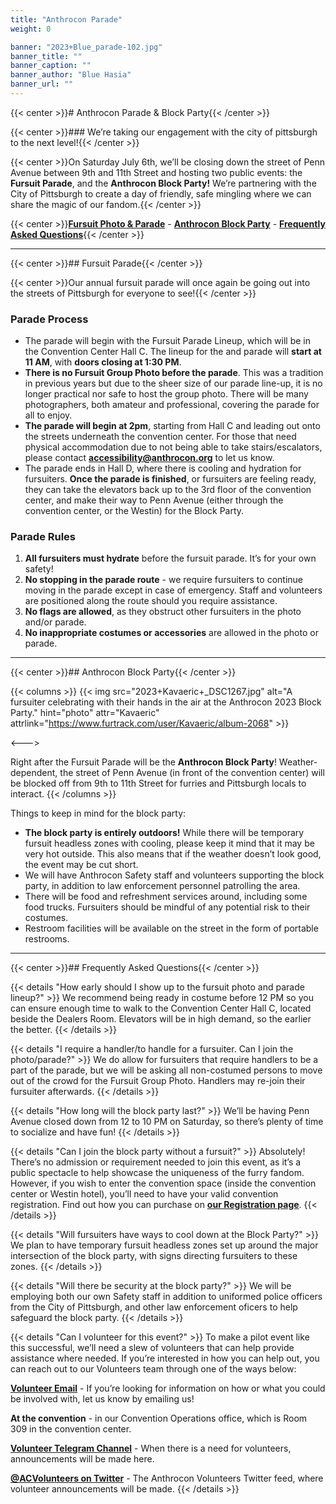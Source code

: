 ```yaml
---
title: "Anthrocon Parade"
weight: 0

banner: "2023+Blue_parade-102.jpg"
banner_title: ""
banner_caption: ""
banner_author: "Blue Hasia"
banner_url: ""
---
```


{{< center >}}# Anthrocon Parade & Block Party{{< /center >}}

{{< center >}}### We’re taking our engagement with the city of pittsburgh to the next level!{{< /center >}}

{{< center >}}On Saturday July 6th, we’ll be closing down the street of Penn Avenue between 9th and 11th Street and hosting two public events: the **Fursuit Parade**, and the **Anthrocon Block Party!** We’re partnering with the City of Pittsburgh to create a day of friendly, safe mingling where we can share the magic of our fandom.{{< /center >}}

{{< center >}}[**Fursuit Photo & Parade**](#fursuit-parade) - [**Anthrocon Block Party**](#anthrocon-block-party) - [**Frequently Asked Questions**](#frequently-asked-questions){{< /center >}}

***

{{< center >}}## Fursuit Parade{{< /center >}}

{{< center >}}Our annual fursuit parade will once again be going out into the streets of Pittsburgh for everyone to see!{{< /center >}}

### Parade Process

- The parade will begin with the Fursuit Parade Lineup, which will be in the Convention Center Hall C. The lineup for the and parade will **start at 11 AM**, with **doors closing at 1:30 PM**.
- **There is no Fursuit Group Photo before the parade**. This was a tradition in previous years but due to the sheer size of our parade line-up, it is no longer practical nor safe to host the group photo. There will be many photographers, both amateur and professional, covering the parade for all to enjoy.
- **The parade will begin at 2pm**, starting from Hall C and leading out onto the streets underneath the convention center. For those that need physical accommodation due to not being able to take stairs/escalators, please contact [**accessibility@anthrocon.org**](mailto:accessibility@anthrocon.org) to let us know.
- The parade ends in Hall D, where there is cooling and hydration for fursuiters. **Once the parade is finished**, or fursuiters are feeling ready, they can take the elevators back up to the 3rd floor of the convention center, and make their way to Penn Avenue (either through the convention center, or the Westin) for the Block Party.

### Parade Rules

1. **All fursuiters must hydrate** before the fursuit parade. It’s for your own safety!
2. **No stopping in the parade route** - we require fursuiters to continue moving in the parade except in case of emergency. Staff and volunteers are positioned along the route should you require assistance.
3. **No flags are allowed**, as they obstruct other fursuiters in the photo and/or parade.
4. **No inappropriate costumes or accessories** are allowed in the photo or parade.

***

{{< center >}}## Anthrocon Block Party{{< /center >}}

{{< columns >}}
{{< img src="2023+Kavaeric+_DSC1267.jpg" alt="A fursuiter celebrating with their hands in the air at the Anthrocon 2023 Block Party." hint="photo" attr="Kavaeric" attrlink="https://www.furtrack.com/user/Kavaeric/album-2068" >}}

<--->

Right after the Fursuit Parade will be the **Anthrocon Block Party**! Weather-dependent, the street of Penn Avenue (in front of the convention center) will be blocked off from 9th to 11th Street for furries and Pittsburgh locals to interact.
{{< /columns >}}

Things to keep in mind for the block party:

- **The block party is entirely outdoors!** While there will be temporary fursuit headless zones with cooling, please keep it mind that it may be very hot outside. This also means that if the weather doesn’t look good, the event may be cut short.
- We will have Anthrocon Safety staff and volunteers supporting the block party, in addition to law enforcement personnel patrolling the area.
- There will be food and refreshment services around, including some food trucks. Fursuiters should be mindful of any potential risk to their costumes.
- Restroom facilities will be available on the street in the form of portable restrooms.

***

{{< center >}}## Frequently Asked Questions{{< /center >}}

{{< details "How early should I show up to the fursuit photo and parade lineup?" >}}
We recommend being ready in costume before 12 PM so you can ensure enough time to walk to the Convention Center Hall C, located beside the Dealers Room. Elevators will be in high demand, so the earlier the better.
{{< /details >}}

{{< details "I require a handler/to handle for a fursuiter. Can I join the photo/parade?" >}}
We do allow for fursuiters that require handlers to be a part of the parade, but we will be asking all non-costumed persons to move out of the crowd for the Fursuit Group Photo. Handlers may re-join their fursuiter afterwards.
{{< /details >}}

{{< details "How long will the block party last?" >}}
We’ll be having Penn Avenue closed down from 12 to 10 PM on Saturday, so there’s plenty of time to socialize and have fun!
{{< /details >}}

{{< details "Can I join the block party without a fursuit?" >}}
Absolutely! There’s no admission or requirement needed to join this event, as it’s a public spectacle to help showcase the uniqueness of the furry fandom. However, if you wish to enter the convention space (inside the convention center or Westin hotel), you’ll need to have your valid convention registration. Find out how you can purchase on [**our Registration page**](/registration).
{{< /details >}}

{{< details "Will fursuiters have ways to cool down at the Block Party?" >}}
We plan to have temporary fursuit headless zones set up around the major intersection of the block party, with signs directing fursuiters to these zones.
{{< /details >}}

{{< details "Will there be security at the block party?" >}}
We will be employing both our own Safety staff in addition to uniformed police officers from the City of Pittsburgh, and other law enforcement oficers to help safeguard the block party.
{{< /details >}}

{{< details "Can I volunteer for this event?" >}}
To make a pilot event like this successful, we’ll need a slew of volunteers that can help provide assistance where needed. If you’re interested in how you can help out, you can reach out to our Volunteers team through one of the ways below:

[**Volunteer Email**](mailto:volunteer@anthrocon.org) - If you’re looking for information on how or what you could be involved with, let us know by emailing us!

**At the convention** - in our Convention Operations office, which is Room 309 in the convention center.

[**Volunteer Telegram Channel**](https://t.me/acvolunteer) - When there is a need for volunteers, announcements will be made here.

[**@ACVolunteers on Twitter**](https://twitter.com/acvolunteers) - The Anthrocon Volunteers Twitter feed, where volunteer announcements will be made.
{{< /details >}}
